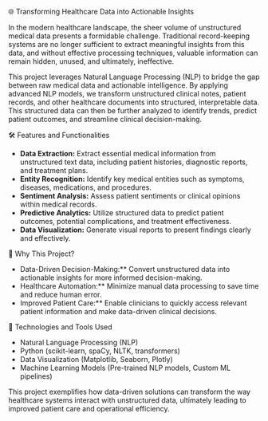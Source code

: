 🌐 Transforming Healthcare Data into Actionable Insights

In the modern healthcare landscape, the sheer volume of unstructured medical data presents a formidable challenge. Traditional record-keeping systems are no longer sufficient to extract meaningful insights from this data, and without effective processing techniques, valuable information can remain hidden, unused, and ultimately, ineffective.

This project leverages Natural Language Processing (NLP) to bridge the gap between raw medical data and actionable intelligence. By applying advanced NLP models, we transform unstructured clinical notes, patient records, and other healthcare documents into structured, interpretable data. This structured data can then be further analyzed to identify trends, predict patient outcomes, and streamline clinical decision-making.

 🛠️ Features and Functionalities

* **Data Extraction:** Extract essential medical information from unstructured text data, including patient histories, diagnostic reports, and treatment plans.
* **Entity Recognition:** Identify key medical entities such as symptoms, diseases, medications, and procedures.
* **Sentiment Analysis:** Assess patient sentiments or clinical opinions within medical records.
* **Predictive Analytics:** Utilize structured data to predict patient outcomes, potential complications, and treatment effectiveness.
* **Data Visualization:** Generate visual reports to present findings clearly and effectively.

🚀 Why This Project?

* Data-Driven Decision-Making:** Convert unstructured data into actionable insights for more informed decision-making.
* Healthcare Automation:** Minimize manual data processing to save time and reduce human error.
* Improved Patient Care:** Enable clinicians to quickly access relevant patient information and make data-driven clinical decisions.

🔧 Technologies and Tools Used

* Natural Language Processing (NLP)
* Python (scikit-learn, spaCy, NLTK, transformers)
* Data Visualization (Matplotlib, Seaborn, Plotly)
* Machine Learning Models (Pre-trained NLP models, Custom ML pipelines)

This project exemplifies how data-driven solutions can transform the way healthcare systems interact with unstructured data, ultimately leading to improved patient care and operational efficiency.
